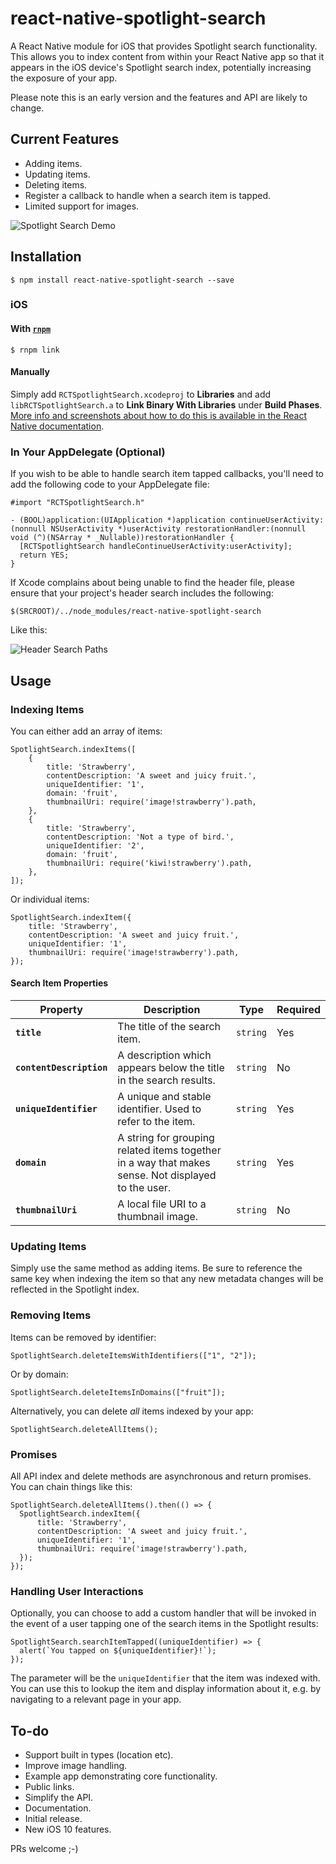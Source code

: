# react-native-spotlight-search
A React Native module for iOS that provides Spotlight search functionality. This allows you to index content from within your React Native app so that it appears in the iOS device's Spotlight search index, potentially increasing the exposure of your app.

Please note this is an early version and the features and API are likely to change.

## Current Features
* Adding items.
* Updating items.
* Deleting items.
* Register a callback to handle when a search item is tapped.
* Limited support for images.

![Spotlight Search Demo](http://i.imgur.com/tbI3yAs.gif)

## Installation

`$ npm install react-native-spotlight-search --save`

### iOS

#### With [`rnpm`](https://github.com/rnpm/rnpm)

`$ rnpm link`

#### Manually

Simply add `RCTSpotlightSearch.xcodeproj` to **Libraries** and add `libRCTSpotlightSearch.a` to **Link Binary With Libraries** under **Build Phases**. [More info and screenshots about how to do this is available in the React Native documentation](http://facebook.github.io/react-native/docs/linking-libraries-ios.html#content).

### In Your AppDelegate (Optional)

If you wish to be able to handle search item tapped callbacks, you'll need to add the following code to your AppDelegate file:

```
#import "RCTSpotlightSearch.h"

- (BOOL)application:(UIApplication *)application continueUserActivity:(nonnull NSUserActivity *)userActivity restorationHandler:(nonnull void (^)(NSArray * _Nullable))restorationHandler {
  [RCTSpotlightSearch handleContinueUserActivity:userActivity];
  return YES;
}
```

If Xcode complains about being unable to find the header file, please ensure that your project's header search includes the following:

`$(SRCROOT)/../node_modules/react-native-spotlight-search`

Like this:

![Header Search Paths](http://i.imgur.com/r69EMcQ.png)

## Usage

### Indexing Items

You can either add an array of items:

```
SpotlightSearch.indexItems([
    {
        title: 'Strawberry',
        contentDescription: 'A sweet and juicy fruit.',
        uniqueIdentifier: '1',
        domain: 'fruit',
        thumbnailUri: require('image!strawberry').path,
    },
    {
        title: 'Strawberry',
        contentDescription: 'Not a type of bird.',
        uniqueIdentifier: '2',
        domain: 'fruit',
        thumbnailUri: require('kiwi!strawberry').path,
    },
]);
```

Or individual items:

```
SpotlightSearch.indexItem({
    title: 'Strawberry',
    contentDescription: 'A sweet and juicy fruit.',
    uniqueIdentifier: '1',
    thumbnailUri: require('image!strawberry').path,
});
```

#### Search Item Properties

| Property | Description | Type | Required |
|---|----|---|---|
|**`title`**|The title of the search item.|`string`|Yes|
|**`contentDescription`**|A description which appears below the title in the search results.|`string`|No|
|**`uniqueIdentifier`**|A unique and stable identifier. Used to refer to the item. |`string`|Yes|
|**`domain`**|A string for grouping related items together in a way that makes sense. Not displayed to the user. |`string`|Yes|
|**`thumbnailUri`**|A local file URI to a thumbnail image.|`string`|No|

### Updating Items

Simply use the same method as adding items. Be sure to reference the same key when indexing the item so that any new metadata changes will be reflected in the Spotlight index.

### Removing Items

Items can be removed by identifier:

```
SpotlightSearch.deleteItemsWithIdentifiers(["1", "2"]);
```

Or by domain:

```
SpotlightSearch.deleteItemsInDomains(["fruit"]);
```

Alternatively, you can delete _all_ items indexed by your app:

```
SpotlightSearch.deleteAllItems();
```

### Promises

All API index and delete methods are asynchronous and return promises. You can chain things like this:

```
SpotlightSearch.deleteAllItems().then(() => {
  SpotlightSearch.indexItem({
      title: 'Strawberry',
      contentDescription: 'A sweet and juicy fruit.',
      uniqueIdentifier: '1',
      thumbnailUri: require('image!strawberry').path,
  });
});
```

### Handling User Interactions

Optionally, you can choose to add a custom handler that will be invoked in the event of a user tapping one of the search items in the Spotlight results:

```
SpotlightSearch.searchItemTapped((uniqueIdentifier) => {
  alert(`You tapped on ${uniqueIdentifier}!`);
});
```

The parameter will be the ```uniqueIdentifier``` that the item was indexed with. You can use this to lookup the item and display information about it, e.g. by navigating to a relevant page in your app.

## To-do
* Support built in types (location etc).
* Improve image handling.
* Example app demonstrating core functionality.
* Public links.
* Simplify the API.
* Documentation.
* Initial release.
* New iOS 10 features.

PRs welcome ;-)
